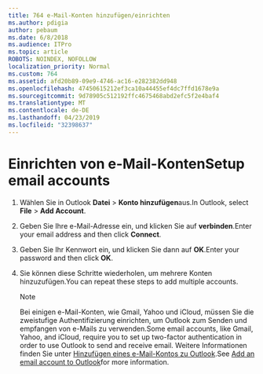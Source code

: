 ```yaml
---
title: 764 e-Mail-Konten hinzufügen/einrichten
ms.author: pdigia
author: pebaum
ms.date: 6/8/2018
ms.audience: ITPro
ms.topic: article
ROBOTS: NOINDEX, NOFOLLOW
localization_priority: Normal
ms.custom: 764
ms.assetid: afd20b89-09e9-4746-ac16-e282382dd948
ms.openlocfilehash: 47450615212ef3ca10a44455ef4dc7ffd1678e9a
ms.sourcegitcommit: 9d78905c512192ffc4675468abd2efc5f2e4baf4
ms.translationtype: MT
ms.contentlocale: de-DE
ms.lasthandoff: 04/23/2019
ms.locfileid: "32398637"
---
```

# <a name="setup-email-accounts"></a><span data-ttu-id="ac415-102">Einrichten von e-Mail-Konten</span><span class="sxs-lookup"><span data-stu-id="ac415-102">Setup email accounts</span></span>

1. <span data-ttu-id="ac415-103">Wählen Sie in Outlook **Datei** \> **Konto hinzufügen**aus.</span><span class="sxs-lookup"><span data-stu-id="ac415-103">In Outlook, select **File** \> **Add Account**.</span></span>
    
2. <span data-ttu-id="ac415-104">Geben Sie Ihre e-Mail-Adresse ein, und klicken Sie auf **verbinden**.</span><span class="sxs-lookup"><span data-stu-id="ac415-104">Enter your email address and then click **Connect**.</span></span>
    
3. <span data-ttu-id="ac415-105">Geben Sie Ihr Kennwort ein, und klicken Sie dann auf **OK**.</span><span class="sxs-lookup"><span data-stu-id="ac415-105">Enter your password and then click **OK**.</span></span>
    
4. <span data-ttu-id="ac415-106">Sie können diese Schritte wiederholen, um mehrere Konten hinzuzufügen.</span><span class="sxs-lookup"><span data-stu-id="ac415-106">You can repeat these steps to add multiple accounts.</span></span>
    
    > [!NOTE]
    > <span data-ttu-id="ac415-107">Bei einigen e-Mail-Konten, wie Gmail, Yahoo und iCloud, müssen Sie die zweistufige Authentifizierung einrichten, um Outlook zum Senden und empfangen von e-Mails zu verwenden.</span><span class="sxs-lookup"><span data-stu-id="ac415-107">Some email accounts, like Gmail, Yahoo, and iCloud, require you to set up two-factor authentication in order to use Outlook to send and receive email.</span></span> <span data-ttu-id="ac415-108">Weitere Informationen finden Sie unter [Hinzufügen eines e-Mail-Kontos zu Outlook](https://support.office.com/article/6e27792a-9267-4aa4-8bb6-c84ef146101b.aspx).</span><span class="sxs-lookup"><span data-stu-id="ac415-108">See [Add an email account to Outlook](https://support.office.com/article/6e27792a-9267-4aa4-8bb6-c84ef146101b.aspx)for more information.</span></span> 
  

